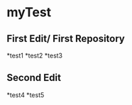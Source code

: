 # myTest

## First Edit/ First Repository

  *test1
  *test2
  *test3

## Second Edit	

  *test4
  *test5